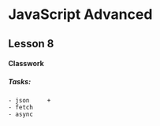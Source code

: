 # JavaScript Advanced

## Lesson 8

#### Classwork

##### Tasks:
```
- json     +
- fetch     
- async     
```



